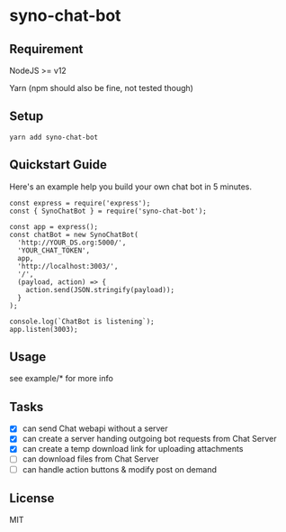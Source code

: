 # syno-chat-bot

## Requirement

NodeJS >= v12

Yarn (npm should also be fine, not tested though)

## Setup

```
yarn add syno-chat-bot
```

## Quickstart Guide

Here's an example help you build your own chat bot in 5 minutes.

```
const express = require('express');
const { SynoChatBot } = require('syno-chat-bot');

const app = express();
const chatBot = new SynoChatBot(
  'http://YOUR_DS.org:5000/',
  'YOUR_CHAT_TOKEN',
  app,
  'http://localhost:3003/',
  '/',
  (payload, action) => {
    action.send(JSON.stringify(payload));
  }
);

console.log(`ChatBot is listening`);
app.listen(3003);
```

## Usage

see example/* for more info

## Tasks

- [x] can send Chat webapi without a server
- [x] can create a server handing outgoing bot requests from Chat Server
- [x] can create a temp download link for uploading attachments
- [ ] can download files from Chat Server
- [ ] can handle action buttons & modify post on demand

## License

MIT